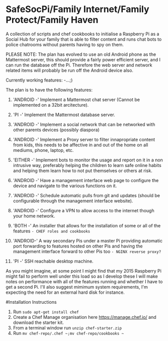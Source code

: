 # SafeSocPi/Family Internet/Family Protect/Family Haven
A collection of scripts and chef cookbooks to initialise a Raspberry Pi as a Social Hub for your family that is able to filter content and runs chat bots to police chatrooms without parents having to spy on them.

PLEASE NOTE: The plan has evolved to use an old Android phone as the Mattermost server, this should provide a fairly power efficient server, and I can run the database off the Pi.  Therefore the web server and network related items will probably be run off the Android device also.

Currently working features:
-...;)

The plan is to have the following features:

1. 'ANDROID -' Implement a Mattermost chat server (Cannot be implemented on a 32bit arcitecture).
2. 'PI      -' Implement the Mattermost database server.

3. 'ANDROID -' Implement a social network that can be networked with other parents devices (possibly diaspora)
4. 'ANDROID -' Implement a Proxy server to filter innapropriate content from kids, this needs to be affective in and out of the home on all mediums, phone, laptop, etc.
5. 'EITHER  -' Implement bots to monitor the usage and report on it in a non intrusive way, preferably helping the children to learn safe online habits and helping them learn how to not put themselves or others at risk.
6. 'ANDROID -' Have a management interface web page to configure the device and navigate to the various functions on it.
7. 'ANDROID -' Schedule automatic pulls from git and updates (should be configurable through the management interface website).
8. 'ANDROID -' Configure a VPN to allow access to the internet though your home network.
9. 'BOTH    -' An installer that allows for the installation of some or all of the features `- CHEF roles and cookbooks`
10. 'ANDROID-' A way secondary Pis under a master Pi providing automatic port forwarding to features hosted on other Pis and having the management interface forward to other Pis too `- NGINX reverse proxy?`
11. 'PI     -' SSH reachable desktop machine.

As you might imagine, at some point I might find that my 2015 Raspberry Pi might fail to perform well under this load so as I develop these I will make notes on performance with all of the features running and whether I have to get a second Pi.  I'll also suggest mimimum system requirements, I'm expecting the need for an external hard disk for instance.

#Installation Instructions
1. Run `sudo apt-get install chef`
2. Create a Chef Manage organisation here https://manage.chef.io/ and download the starter kit.
3. From a terminal window run `unzip chef-starter.zip`
4. Run `mv chef-repo/.chef ~;mv chef-repo/cookbooks ~`
